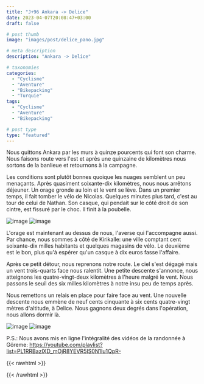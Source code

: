 ```yaml
---
title: "J+96 Ankara -> Delice"
date: 2023-04-07T20:08:47+03:00
draft: false

# post thumb
image: "images/post/delice_pano.jpg"

# meta description
description: "Ankara -> Delice"

# taxonomies
categories:
  - "Cyclisme" 
  - "Aventure" 
  - "Bikepacking"
  - "Turquie" 
tags:
  - "Cyclisme" 
  - "Aventure" 
  - "Bikepacking" 

# post type
type: "featured"
---
```


Nous quittons Ankara par les murs à quinze pourcents qui font son charme. Nous faisons route vers l'est et après une quinzaine de kilomètres nous sortons de la banlieue et retournons à la campagne. 

Les conditions sont plutôt bonnes quoique les nuages semblent un peu menaçants. Après quasiment soixante-dix kilomètres, nous nous arrêtons déjeuner. Un orage gronde au loin et le vent se lève. Dans un premier temps, il fait tomber le vélo de Nicolas. Quelques minutes plus tard, c'est au tour de celui de Nathan. Son casque, qui pendait sur le côté droit de son cintre, est fissuré par le choc. Il finit à la poubelle. 

![image](../../images/post/delice_casqueext.jpg)
![image](../../images/post/delice_casqueint.jpg)

L'orage est maintenant au dessus de nous, l'averse qui l'accompagne aussi. Par chance, nous sommes à côté de  Kirikalle: une ville comptant cent soixante-dix milles habitants et quelques magasins de vélo. Le deuxième est le bon, plus qu'à espérer qu'un casque à dix euros fasse l'affaire. 

Après ce petit détour, nous reprenons notre route. Le ciel s'est dégagé mais un vent trois-quarts face nous ralentit. Une petite descente s'annonce, nous atteignons les quatre-vingt-deux kilomètres à l'heure malgré le vent. Nous passons le seuil des six milles kilomètres à notre insu peu de temps après. 

Nous remettons un relais en place pour faire face au vent. Une nouvelle descente nous emmène de neuf cents cinquante à six cents quatre-vingt mètres d'altitude, à Delice. Nous gagnons deux degrés dans l'opération, nous allons dormir là. 

![image](../../images/post/delice_mosquee.jpg)
![image](../../images/post/delice_cielrose.jpg)

P.S.: Nous avons mis en ligne l'intégralité des vidéos de la randonnée à Göreme: https://youtube.com/playlist?list=PL1RRBazlXD_mOjR8YEVR5IS0N1Iu1QpR-

{{< rawhtml >}}
<div class="strava-embed-placeholder" data-embed-type="activity" data-embed-id="8849193490"></div><script src="https://strava-embeds.com/embed.js"></script>
{{< /rawhtml >}}
